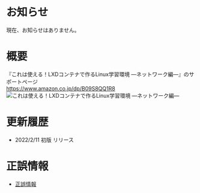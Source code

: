 # お知らせ

現在、お知らせはありません。

# 概要

『これは使える！LXDコンテナで作るLinux学習環境 ―ネットワーク編―』のサポートページ  
https://www.amazon.co.jp/dp/B09S8QQ1R8  
![これは使える！LXDコンテナで作るLinux学習環境 ―ネットワーク編―](https://images-na.ssl-images-amazon.com/images/P/B09S8QQ1R8.09.MZZZZZZZ.jpg)

# 更新履歴

- 2022/2/11 初版 リリース

# 正誤情報

- [正誤情報](/eratta.md)
